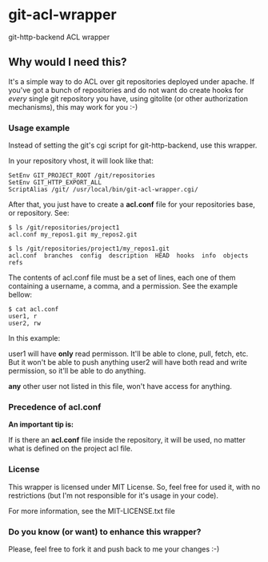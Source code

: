 # git-acl-wrapper

git-http-backend ACL wrapper

## Why would I need this?

It's a simple way to do ACL over git repositories deployed under apache. If you've got a bunch of repositories and do not want do create hooks for *every* single git repository you have, using gitolite (or other authorization mechanisms), this may work for you :-)

### Usage example

Instead of setting the git's cgi script for git-http-backend, use this wrapper.

In your repository vhost, it will look like that:

```
SetEnv GIT_PROJECT_ROOT /git/repositories
SetEnv GIT_HTTP_EXPORT_ALL
ScriptAlias /git/ /usr/local/bin/git-acl-wrapper.cgi/
```

After that, you just have to create a **acl.conf** file for your repositories base, or repository. See:

```
$ ls /git/repositories/project1
acl.conf my_repos1.git my_repos2.git

$ ls /git/repositories/project1/my_repos1.git
acl.conf  branches  config  description  HEAD  hooks  info  objects  refs
```

The contents of acl.conf file must be a set of lines, each one of them containing a username, a comma, and a permission. 
See the example bellow:

```
$ cat acl.conf
user1, r
user2, rw

```

In this example:

user1 will have **only** read permisson. It'll be able to clone, pull, fetch, etc. But it won't be able to push anything 
user2 will have both read and write permission, so it'll be able to do anything.

**any** other user not listed in this file, won't have access for anything.

### Precedence of acl.conf

**An important tip is:**

If is there an **acl.conf** file inside the repository, it will be used, no matter what is defined on the project acl file.

### License

This wrapper is licensed under MIT License. So, feel free for used it,
with no restrictions (but I'm not responsible for it's usage in your code).

For more information, see the MIT-LICENSE.txt file

### Do you know (or want) to enhance this wrapper?

Please, feel free to fork it and push back to me your changes :-)
